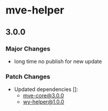 # mve-helper

## 3.0.0

### Major Changes

- long time no publish for new update

### Patch Changes

- Updated dependencies []:
  - mve-core@3.0.0
  - wy-helper@1.0.0
